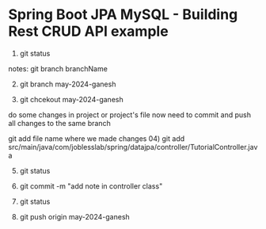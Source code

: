 # Spring Boot JPA MySQL - Building Rest CRUD API example

01) git status

notes: git branch branchName

02) git branch may-2024-ganesh

03) git chcekout may-2024-ganesh

do some changes in project or project's file now need to commit and push all changes to the same branch 

git add file name where we made changes 
04) git add src/main/java/com/joblesslab/spring/datajpa/controller/TutorialController.java

05) git status

06) git commit -m "add note in controller class"

07) git status

08) git push origin may-2024-ganesh


